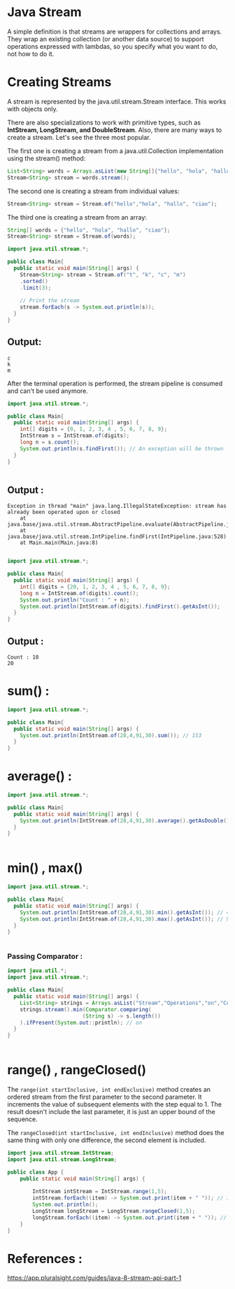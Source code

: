 # Java Stream

A simple definition is that streams are wrappers for collections and arrays. They wrap an existing collection (or another data source) to support operations expressed with lambdas, so you specify what you want to do, not how to do it.

# Creating Streams
A stream is represented by the java.util.stream.Stream<T> interface. This works with objects only.

There are also specializations to work with primitive types, such as **IntStream, LongStream, and DoubleStream**. Also, there are many ways to create a stream. Let's see the three most popular.

The first one is creating a stream from a java.util.Collection implementation using the stream() method:
```java
List<String> words = Arrays.asList(new String[]{"hello", "hola", "hallo", "ciao"});
Stream<String> stream = words.stream();
```
  
The second one is creating a stream from individual values:
```java
Stream<String> stream = Stream.of("hello","hola", "hallo", "ciao");
```
  
The third one is creating a stream from an array:
```java
String[] words = {"hello", "hola", "hallo", "ciao"};
Stream<String> stream = Stream.of(words);
```

  
```java
import java.util.stream.*;

public class Main{
  public static void main(String[] args) {
    Stream<String> stream = Stream.of("t", "k", "c", "m")
    .sorted()
    .limit(3);
    
    // Print the stream
    stream.forEach(s -> System.out.println(s));
  }
}
```
  
## Output:
```
c
k
m
```  
  
  
After the terminal operation is performed, the stream pipeline is consumed and can't be used anymore.
  
```java
import java.util.stream.*;

public class Main{
  public static void main(String[] args) {
    int[] digits = {0, 1, 2, 3, 4 , 5, 6, 7, 8, 9};
    IntStream s = IntStream.of(digits);
    long n = s.count();
    System.out.println(s.findFirst()); // An exception will be thrown
  }
}
  
```  
## Output :
```
Exception in thread "main" java.lang.IllegalStateException: stream has already been operated upon or closed
    at java.base/java.util.stream.AbstractPipeline.evaluate(AbstractPipeline.java:229)
    at java.base/java.util.stream.IntPipeline.findFirst(IntPipeline.java:528)
    at Main.main(Main.java:8)  
  
```

```java
import java.util.stream.*;

public class Main{
  public static void main(String[] args) {
    int[] digits = {20, 1, 2, 3, 4 , 5, 6, 7, 8, 9};
    long n = IntStream.of(digits).count();
    System.out.println("Count : " + n);
    System.out.println(IntStream.of(digits).findFirst().getAsInt());
  }
} 
```  

## Output :
```
Count : 10
20  
```
# sum() :  
  
```java
import java.util.stream.*;

public class Main{
  public static void main(String[] args) {
    System.out.println(IntStream.of(28,4,91,30).sum()); // 153
  }
}  
```  
# average() :  
  
```java
import java.util.stream.*;

public class Main{
  public static void main(String[] args) {
    System.out.println(IntStream.of(28,4,91,30).average().getAsDouble()); // 38.25
  }
}
  
```
# min() , max()
```java
import java.util.stream.*;

public class Main{
  public static void main(String[] args) {
    System.out.println(IntStream.of(28,4,91,30).min().getAsInt()); // 4
    System.out.println(IntStream.of(28,4,91,30).max().getAsInt()); // 91
  }
}
  
```  

### Passing Comparator :  
```java
import java.util.*;
import java.util.stream.*;

public class Main{
  public static void main(String[] args) {
    List<String> strings = Arrays.asList("Stream","Operations","on","Collections");
    strings.stream().min(Comparator.comparing(
                        (String s) -> s.length())
    ).ifPresent(System.out::println); // on
  }
}
  
``` 
  
# range() , rangeClosed()
	
The ```range(int startInclusive, int endExclusive)``` method creates an ordered stream from the first parameter to the second parameter. It increments the value of subsequent elements with the step equal to 1. The result doesn't include the last parameter, it is just an upper bound of the sequence.

The ```rangeClosed(int startInclusive, int endInclusive)``` method does the same thing with only one difference, the second element is included.	
	
```java
import java.util.stream.IntStream;
import java.util.stream.LongStream;

public class App {
	public static void main(String[] args) {
		
		IntStream intStream = IntStream.range(1,5);
		intStream.forEach((item) -> System.out.print(item + " ")); // 1 2 3 4 
		System.out.println();
		LongStream longStream = LongStream.rangeClosed(1,5);
		longStream.forEach((item) -> System.out.print(item + " ")); // 1 2 3 4 5 
	}
}  
```  
  
  
# References :
https://app.pluralsight.com/guides/java-8-stream-api-part-1  
